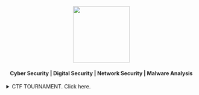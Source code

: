 <div align="center">
  <img height="150" src="https://github.com/x03ee/x03ee/blob/main/settings.gif" />
</div>

<h4 align="center">Cyber Security | Digital Security | Network Security | Malware Analysis</h4>

<details><summary>CTF TOURNAMENT. Click here.</summary>

| CTF                                                                                                                       | Rank                                                                                                |
|---------------------------------------------------------------------------------------------------------------------------|-----------------------------------------------------------------------------------------------------|
| EKOPARTYCTF 2024                                                                                                          | 162/458                                                                                             |
| 4T$CTF 2024                                                                                                               | 57/337                                                                                              |
| BlueHensCTF 2024                                                                                                          | 125/498	                                                                                          |
| cruXipher 2024                                                                                                            | 38/365                                                                                              |
| QuestconCTF 2024                                                                                                          | 157/459                                                                                             |
| SunshineCTF 2024                                                                                                          | 206/642                                                                                             |
| DEADFACE CTF 2024                                                                                                         | 224/1215                                                                                            |
| TCP1P CTF2024                                                                                                             | 190/396                                                                                             |
| BuckeyeCTF 2024                                                                                                           | 90/648                                                                                              |
| IRON CTF 2024                                                                                                             | 273/1033                                                                                            |

</details>
